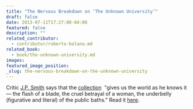 ```yaml
---
title: "The Nervous Breakdown on ‘The Unknown University’"
draft: false
date: 2013-07-11T17:27:00-04:00
featured: false
description: ""
related_contributor:
  - contributor/roberto-bolano.md
related_book:
  - book/the-unknown-university.md
images:
featured_image_position: 
_slug: the-nervous-breakdown-on-the-unknown-university
---
```


Critic [J.P. Smith](http://www.thenervousbreakdown.com/jpsmith/2013/07/a-review-of-the-unknown-university-by-roberto-bolano/) says that the [collection](http://ndbooks.com/book/the-unknown-university)  "gives us the world as he knows it — the flash of a blade, the cruel betrayal of a woman, the underbelly (figurative and literal) of the public baths." Read it [here](http://www.thenervousbreakdown.com/jpsmith/2013/07/a-review-of-the-unknown-university-by-roberto-bolano/).  

